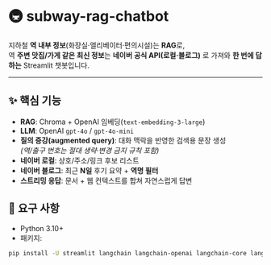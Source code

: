 # 🚇 subway-rag-chatbot

지하철 **역 내부 정보**(화장실·엘리베이터·편의시설)는 **RAG**로,  
역 **주변 맛집/가게 같은 최신 정보**는 **네이버 공식 API(로컬·블로그)** 로 가져와 **한 번에 답하는** Streamlit 챗봇입니다.

---

## ✨ 핵심 기능
- **RAG**: Chroma + OpenAI 임베딩(`text-embedding-3-large`)
- **LLM**: OpenAI `gpt-4o` / `gpt-4o-mini`
- **질의 증강(augmented query)**: 대화 맥락을 반영한 검색용 문장 생성  
  *(역/출구 번호는 절대 생략·변경 금지 규칙 포함)*
- **네이버 로컬**: 상호/주소/링크 후보 리스트
- **네이버 블로그**: 최근 **N일** 후기 요약 + **역명 필터**
- **스트리밍 응답**: 문서 + 웹 컨텍스트를 합쳐 자연스럽게 답변

## 🧰 요구 사항
- Python 3.10+
- 패키지:
```bash
pip install -U streamlit langchain langchain-openai langchain-core langchain-chroma python-dotenv requests
